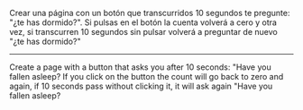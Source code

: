Crear una página con un botón que transcurridos 10 segundos te pregunte: "¿te has dormido?". Si pulsas en el botón la cuenta volverá a cero y otra vez, si transcurren 10 segundos sin pulsar volverá a preguntar de nuevo "¿te has dormido?"

---

Create a page with a button that asks you after 10 seconds: "Have you fallen asleep? If you click on the button the count will go back to zero and again, if 10 seconds pass without clicking it, it will ask again "Have you fallen asleep?
